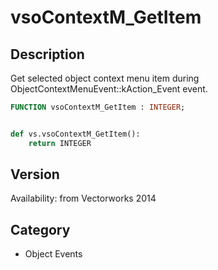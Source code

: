 # vsoContextM_GetItem

## Description
Get selected object context menu item during ObjectContextMenuEvent::kAction_Event event.

```pascal
FUNCTION vsoContextM_GetItem : INTEGER;
```

```python

def vs.vsoContextM_GetItem():
    return INTEGER
```

## Version
Availability: from Vectorworks 2014
## Category
* Object Events

